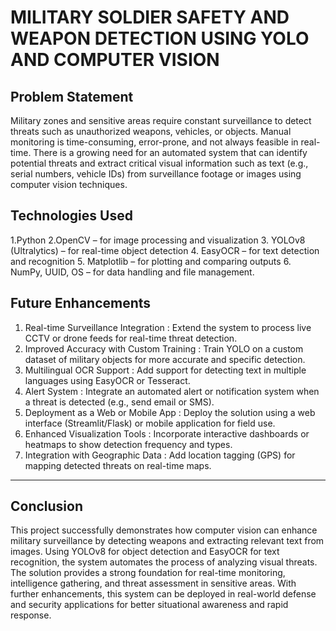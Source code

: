 # MILITARY SOLDIER SAFETY AND WEAPON DETECTION USING YOLO AND COMPUTER VISION 
## Problem Statement 
Military zones and sensitive areas require constant surveillance to detect threats such as 
unauthorized weapons, vehicles, or objects. Manual monitoring is time-consuming, error-prone, and 
not always feasible in real-time. There is a growing need for an automated system that can identify 
potential threats and extract critical visual information such as text (e.g., serial numbers, vehicle IDs) 
from surveillance footage or images using computer vision techniques.

## Technologies Used 
1.Python 
2.OpenCV – for image processing and visualization 
3. YOLOv8 (Ultralytics) – for real-time object detection 
4. EasyOCR – for text detection and recognition 
5. Matplotlib – for plotting and comparing outputs 
6. NumPy, UUID, OS – for data handling and file management.
 
## Future Enhancements 
1. Real-time Surveillance Integration : Extend the system to process live CCTV or drone feeds for real-time threat 
detection. 
2. Improved Accuracy with Custom Training : Train YOLO on a custom dataset of military objects for more accurate and 
specific detection. 
3. Multilingual OCR Support : Add support for detecting text in multiple languages using EasyOCR or 
Tesseract. 
4. Alert System : Integrate an automated alert or notification system when a threat is detected 
(e.g., send email or SMS). 
5. Deployment as a Web or Mobile App : Deploy the solution using a web interface (Streamlit/Flask) or mobile 
application for field use. 
6. Enhanced Visualization Tools : Incorporate interactive dashboards or heatmaps to show detection frequency 
and types. 
7. Integration with Geographic Data : Add location tagging (GPS) for mapping detected threats on real-time maps. 
--- 
## Conclusion 
This project successfully demonstrates how computer vision can enhance military 
surveillance by detecting weapons and extracting relevant text from images. Using YOLOv8 
for object detection and EasyOCR for text recognition, the system automates the process of 
analyzing visual threats. The solution provides a strong foundation for real-time monitoring, 
intelligence gathering, and threat assessment in sensitive areas. With further enhancements, 
this system can be deployed in real-world defense and security applications for better 
situational awareness and rapid response.
